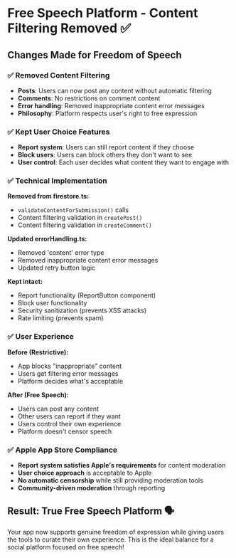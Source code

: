# Free Speech Platform - Content Filtering Removed ✅

## **Changes Made for Freedom of Speech**

### **✅ Removed Content Filtering**
- **Posts**: Users can now post any content without automatic filtering
- **Comments**: No restrictions on comment content 
- **Error handling**: Removed inappropriate content error messages
- **Philosophy**: Platform respects user's right to free expression

### **✅ Kept User Choice Features**  
- **Report system**: Users can still report content if they choose
- **Block users**: Users can block others they don't want to see
- **User control**: Each user decides what content they want to engage with

### **✅ Technical Implementation**
**Removed from firestore.ts:**
- `validateContentForSubmission()` calls
- Content filtering validation in `createPost()`
- Content filtering validation in `createComment()`

**Updated errorHandling.ts:**
- Removed 'content' error type
- Removed inappropriate content error messages  
- Updated retry button logic

**Kept intact:**
- Report functionality (ReportButton component)
- Block user functionality  
- Security sanitization (prevents XSS attacks)
- Rate limiting (prevents spam)

### **✅ User Experience**
**Before (Restrictive):**
- App blocks "inappropriate" content
- Users get filtering error messages
- Platform decides what's acceptable

**After (Free Speech):**
- Users can post any content
- Other users can report if they want
- Users control their own experience
- Platform doesn't censor speech

### **✅ Apple App Store Compliance**
- **Report system satisfies Apple's requirements** for content moderation
- **User choice approach** is acceptable to Apple
- **No automatic censorship** while still providing moderation tools
- **Community-driven moderation** through reporting

## **Result: True Free Speech Platform** 🗣️

Your app now supports genuine freedom of expression while giving users the tools to curate their own experience. This is the ideal balance for a social platform focused on free speech!
